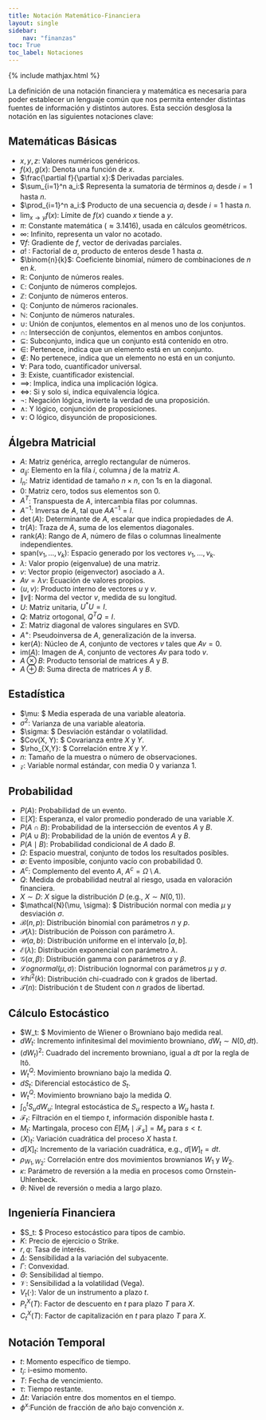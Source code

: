 ```yaml
---
title: Notación Matemático-Financiera
layout: single
sidebar:
    nav: "finanzas"
toc: True
toc_label: Notaciones
---
```


{% include mathjax.html %}

La definición de una notación financiera y matemática es necesaria para poder establecer un lenguaje común que nos 
permita entender distintas fuentes de información y distintos autores. Esta sección desglosa la notación en las 
siguientes notaciones clave: 

## Matemáticas Básicas

- $x, y, z:$ Valores numéricos genéricos. 
- $f(x), g(x):$ Denota una función de $x$. 
- $\frac{\partial f}{\partial x}:$ Derivadas parciales.
- $\sum_{i=1}^n a_i:$ Representa la sumatoria de términos $a_i$ desde $i = 1$ hasta $n$.
- $\prod_{i=1}^n a_i:$ Producto de una secuencia $a_i$ desde $i = 1$ hasta $n$.  
- $\lim_{x \to y} f(x):$ Límite de $f(x)$ cuando $x$ tiende a $y$.
- $\pi$: Constante matemática ($\approx 3.1416$), usada en cálculos geométricos.
- $\infty$: Infinito, representa un valor no acotado.
- $\nabla f$: Gradiente de $f$, vector de derivadas parciales.
- $a!$ : Factorial de $a$, producto de enteros desde 1 hasta $a$.  
- $\binom{n}{k}$: Coeficiente binomial, número de combinaciones de $n$ en $k$.
- $\mathbb{R}$: Conjunto de números reales.  
- $\mathbb{C}$: Conjunto de números complejos.  
- $\mathbb{Z}$: Conjunto de números enteros.  
- $\mathbb{Q}$: Conjunto de números racionales.  
- $\mathbb{N}$: Conjunto de números naturales.
- $\cup$: Unión de conjuntos, elementos en al menos uno de los conjuntos.  
- $\cap$: Intersección de conjuntos, elementos en ambos conjuntos.  
- $\subseteq$: Subconjunto, indica que un conjunto está contenido en otro.  
- $\in$: Pertenece, indica que un elemento está en un conjunto.  
- $\notin$: No pertenece, indica que un elemento no está en un conjunto.  
- $\forall$: Para todo, cuantificador universal.  
- $\exists$: Existe, cuantificador existencial.  
- $\implies$: Implica, indica una implicación lógica.  
- $\iff$: Si y solo si, indica equivalencia lógica.  
- $\neg$: Negación lógica, invierte la verdad de una proposición.  
- $\land$: Y lógico, conjunción de proposiciones.  
- $\lor$: O lógico, disyunción de proposiciones.

## Álgebra Matricial

- $A$: Matriz genérica, arreglo rectangular de números.  
- $a_{ij}$: Elemento en la fila $i$, columna $j$ de la matriz $A$.  
- $I_n$: Matriz identidad de tamaño $n \times n$, con 1s en la diagonal.  
- $0$: Matriz cero, todos sus elementos son 0.  
- $A^T$: Transpuesta de $A$, intercambia filas por columnas.  
- $A^{-1}$: Inversa de $A$, tal que $A A^{-1} = I$.  
- $\det(A)$: Determinante de $A$, escalar que indica propiedades de $A$.  
- $\text{tr}(A)$: Traza de $A$, suma de los elementos diagonales.  
- $\text{rank}(A)$: Rango de $A$, número de filas o columnas linealmente independientes.  
- $\text{span}(v_1, \dots, v_k)$: Espacio generado por los vectores $v_1, \dots, v_k$.  
- $\lambda$: Valor propio (eigenvalue) de una matriz.  
- $v$: Vector propio (eigenvector) asociado a $\lambda$.  
- $A v = \lambda v$: Ecuación de valores propios.  
- $\langle u, v \rangle$: Producto interno de vectores $u$ y $v$.  
- $\| v \|$: Norma del vector $v$, medida de su longitud.  
- $U$: Matriz unitaria, $U^* U = I$.  
- $Q$: Matriz ortogonal, $Q^T Q = I$.  
- $\Sigma$: Matriz diagonal de valores singulares en SVD.  
- $A^+$: Pseudoinversa de $A$, generalización de la inversa.  
- $\text{ker}(A)$: Núcleo de $A$, conjunto de vectores $v$ tales que $A v = 0$.  
- $\text{im}(A)$: Imagen de $A$, conjunto de vectores $A v$ para todo $v$.  
- $A \otimes B$: Producto tensorial de matrices $A$ y $B$.  
- $A \oplus B$: Suma directa de matrices $A$ y $B$.  

## Estadística

- $\mu: $ Media esperada de una variable aleatoria.
- $\sigma^2:$ Varianza de una variable aleatoria.
- $\sigma: $ Desviación estándar o volatilidad.
- $Cov(X, Y): $ Covarianza entre $X$ y $Y$.
- $\rho_{X,Y}: $ Correlación entre $X$ y $Y$.
- $n:$ Tamaño de la muestra o número de observaciones.  
- $\mathcal{z}:$ Variable normal estándar, con media 0 y varianza 1.

## Probabilidad

- $P(A):$ Probabilidad de un evento.
- $\mathbb{E}[X]:$ Esperanza, el valor promedio ponderado de una variable $X$.
- $P(A \cap B)$: Probabilidad de la intersección de eventos $A$ y $B$.  
- $P(A \cup B)$: Probabilidad de la unión de eventos $A$ y $B$.  
- $P(A\mid B)$: Probabilidad condicional de $A$ dado $B$.
- $\Omega$: Espacio muestral, conjunto de todos los resultados posibles.  
- $\emptyset$: Evento imposible, conjunto vacío con probabilidad 0.  
- $A^c$: Complemento del evento $A$, $A^c = \Omega \setminus A$.
- $Q$: Medida de probabilidad neutral al riesgo, usada en valoración financiera.
- $X \sim D$: $X$ sigue la distribución $D$ (e.g., $X \sim N(0,1)$).
- $\mathcal{N}(\mu, \sigma): $ Distribución normal con media $\mu$ y desviación $\sigma$.
- $\mathcal{B}(n,p)$: Distribución binomial con parámetros $n$ y $p$.  
- $\mathcal{P}(\lambda)$: Distribución de Poisson con parámetro $\lambda$.  
- $\mathcal{U}(a,b)$: Distribución uniforme en el intervalo $[a,b]$.  
- $\mathcal{E}(\lambda)$: Distribución exponencial con parámetro $\lambda$.  
- $\mathcal{G}(\alpha,\beta)$: Distribución gamma con parámetros $\alpha$ y $\beta$.
- $\mathcal{L}ognormal(\mu,\sigma)$: Distribución lognormal con parámetros $\mu$ y $\sigma$.
- $\mathcal{C}hi^2(k)$: Distribución chi-cuadrado con $k$ grados de libertad.
- $\mathcal{T}(n)$: Distribución t de Student con $n$ grados de libertad.

## Cálculo Estocástico

- $W_t: $ Movimiento de Wiener o Browniano bajo medida real.
- $dW_t$: Incremento infinitesimal del movimiento browniano, $dW_t \sim N(0, dt)$.
- $(dW_t)^2$: Cuadrado del incremento browniano, igual a $dt$ por la regla de Itô.
- $W_t^Q$: Movimiento browniano bajo la medida $Q$.
- $dS_t$: Diferencial estocástico de $S_t$.
- $W_t^Q$: Movimiento browniano bajo la medida $Q$.
- $\int_0^t S_u dW_u$: Integral estocástica de $S_u$ respecto a $W_u$ hasta $t$.  
- $\mathcal{F}_t$: Filtración en el tiempo $t$, información disponible hasta $t$.  
- $M_t$: Martingala, proceso con $E[M_t \mid \mathcal{F}_s] = M_s$ para $s < t$.  
- $\langle X \rangle_t$: Variación cuadrática del proceso $X$ hasta $t$.  
- $d[X]_t$: Incremento de la variación cuadrática, e.g., $d[W]_t = dt$.
- $\rho_{W_1, W_2}$: Correlación entre dos movimientos brownianos $W_1$ y $W_2$.
- $\kappa$: Parámetro de reversión a la media en procesos como Ornstein-Uhlenbeck.  
- $\theta$: Nivel de reversión o media a largo plazo.


## Ingeniería Financiera

- $S_t: $ Proceso estocástico para tipos de cambio.
- $K:$ Precio de ejercicio o Strike.
- $r, q:$ Tasa de interés.
- $\Delta:$ Sensibilidad a la variación del subyacente.
- $\Gamma:$ Convexidad.
- $\Theta:$ Sensibilidad al tiempo.
- $\mathcal{V}:$ Sensibilidad a la volatilidad (Vega).
- $V_t(\cdot):$ Valor de un instrumento a plazo $t$.
- $P_t^X(T):$ Factor de descuento en $t$ para plazo $T$ para $X$.
- $C_t^X(T):$ Factor de capitalización en $t$ para plazo $T$ para $X$.

## Notación Temporal

- $t$: Momento específico de tiempo.
- $t_i$: i-esimo momento.
- $T:$ Fecha de vencimiento.
- $\tau:$ Tiempo restante.
- $\Delta t$: Variación entre dos momentos en el tiempo.
- $\phi^x$:Función de fracción de año bajo convención $x$.

